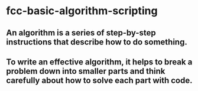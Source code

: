 # fcc-basic-algorithm-scripting
## An algorithm is a series of step-by-step instructions that describe how to do something.
## To write an effective algorithm, it helps to break a problem down into smaller parts and think carefully about how to solve each part with code.
